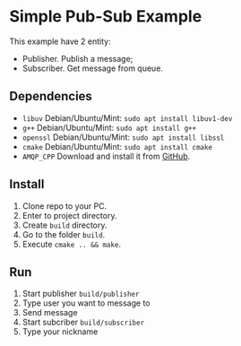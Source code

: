 # Simple Pub-Sub Example
This example have 2 entity:  
* Publisher. Publish a message;  
* Subscriber. Get message from queue.

## Dependencies
* `libuv`
Debian/Ubuntu/Mint: `sudo apt install libuv1-dev`
* `g++`
Debian/Ubuntu/Mint: `sudo apt install g++`
* `openssl`
Debian/Ubuntu/Mint: `sudo apt install libssl`
* `cmake`
Debian/Ubuntu/Mint: `sudo apt install cmake`
* `AMQP_CPP`
Download and install it from [GitHub](https://github.com/CopernicaMarketingSoftware/AMQP-CPP).

## Install
1) Clone repo to your PC.
2) Enter to project directory.
3) Create `build` directory.
4) Go to the folder `build`.
5) Execute `cmake .. && make`.

## Run
1) Start publisher `build/publisher`
2) Type user you want to message to
3) Send message
4) Start subcriber `build/subscriber`
5) Type your nickname
